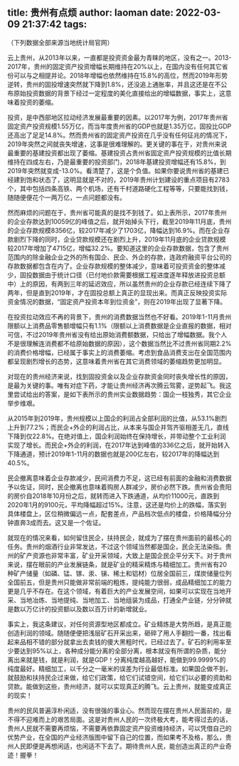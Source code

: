 title: 贵州有点烦
author: laoman
date: 2022-03-09 21:37:42
tags:
---
（下列数据全部来源当地统计局官网）



云上贵州，从2013年以来，一直都是投资资金最为青睐的地区，没有之一。2013-2017年，贵州的固定资产投资增幅长期维持在20%以上，在国内没有任何其它省份可以与之相提并论。2018年增幅也依然维持在15.8%的高位，然而2019年形势逆转，贵州的固投增速突然就下降到1.8%，还没追上通胀率，并且这还是在不公布原始投资数据的背景下经过一定程度的美化直接给出的增幅数据，事实上，这意味着投资的萎缩。







投资，是中西部地区拉动经济发展最重要的因素。以2017年为例，2017年贵州省固定资产投资规模1.55万亿，而当年度贵州省的GDP也就是1.35万亿，固投比GDP还高出了足足14.8%。然而贵州省的固定资产投资在几乎没有任何征兆的情况下，2019年突然之间就丧失增速，这事是很难理解的。更关键的事在于，对贵州来说最重要的基建投资都出现了萎缩。基建投资占贵州省固定资产投资规模的比值长期维持在四成左右，乃是最重要的投资部门，2018年基建投资增幅还有15.8%，到2019年突然就变成-13.0%。看清楚了，这是个负值。如果你要说贵州省的基建已经建到饱和状态了，这明显就是不对的，2019年贵州计划建设的重点项目有2783个，其中包括四条高铁、两个机场，还有千村道路硬化工程等等，只要能找到钱，随随便便花个一两万亿，一点问题都没有。







然而麻烦的问题在于，贵州省可能真的是找不到钱了。如上表所示，2017年贵州的企业存款达到10059亿的峰值之后，就开始掉头下行，截至2019年11月底，贵州的企业存款规模8356亿，较2017年减少了1703亿，降幅达到16.9%。而在企业存款剧烈下降的同时，企业贷款规模还在剧烈上升，2019年11月底的企业贷款规模较2017年增加了4715亿，增幅32.2%。要知道这里的企业存款数据，包含了贵州范围内的除金融企业之外的所有国企、民企、外企的存款，连政府融资平台公司的存款数据都包含在内了。企业存款规模的整体减少，意味着可投资资金的整体减少，固投数据由于统计口径（已付地价款需要根据工程进度逐年释放进投资总额中）上的原因，有两到三年的延迟效应，所以虽然贵州的企业存款已经连续下降了两年，但是直到2019年，才在固投总额上真正的显现出来。而真正反映投资实际资金情况的数据，“固定资产投资本年到位资金”，则在2019年出现了显著下降。







在投资拉动效应不再的背景下，贵州的消费数据当然也不好看。2019年1-11月贵州限额以上消费品零售额增幅只有1.1%（限额以上消费数据是企业直报的数据，相对可信，不过2019年贵州省没有给出原始消费额数据，只给出了增幅数据。我个人不是很理解连消费都不给原始数据的原因），这个数据当然比不过贵州省同期2.2%的消费价格增幅，已经属于事实上的消费萎缩。考虑到食品消费支出在全国范围内都呈现剧烈增长的态势，这意味着贵州省在其它消费领域的萎缩趋势更加明显。



对现在的贵州经济来说，找到固投资金以及企业存款资金同时丧失增长性的原因，是最为关键的事。唯有对症下药，才能让贵州经济再次腾云驾雾，逆势起飞。我这里尝试给出的答案，是如下表所示的贵州实业数据趋势：国企一枝独秀，其它企业举步维艰。







从2015年到2019年，贵州规模以上国企的利润占全部利润的比值，从53.1%剧烈上升到77.2%；而民企+外企的利润占比，从本来与国企并驾齐驱相差无几，直线下降到仅22.8%。在绝对值上，国企利润始终在保持增长，并带动整个工业利润实现了增长。而民企+外企的利润，在2017年达到峰值的336亿之后，就开始转入下降通道，预计2019年1-11月的数据也就是200亿左右，较2017年的降幅达到40.5%。



民企撤离意味着企业存款减少，民间消费力不足，这已经有前面的金融和消费数据予以佐证，同时，民企撤离也意味着购房人群减少，房价必然下跌。贵州省会贵阳的房价自2018年10月份之后，就转而进入下跌通道，从均价11000元，直跌到2020年1月的9100元，平均降幅超过15%。注意，这还是均价上的跌幅，落实到具体楼盘上，区位稍微偏远一点，配套差点，产品档次低点的楼盘，价格降幅分分钟直奔3成而去。这又是一个佐证。



就现在的情况来看，如何留住民企，扶持民企，就成为了摆在贵州面前的最核心的任务。贵州的烟酒行业非常发达，不过这个领域当然都是国企，民企无法染指。贵州的矿产资源也非常丰富，矿业开采领域，大致上是国企民企平分天下。对于贵州来说，摆在眼前的产业发展链条，就是矿业的精采精炼与精细加工。贵州省有20种矿产储量（如磷、锰、镓、汞、锑、稀土和铝材）位居全国前三，煤炭储量位列全国前五，但是贵州只能做非常前端的粗炼，提纯能力很弱，成品精细加工的能力更是几乎不存在。在这个领域，有着巨大的产业发展空间，如果可以实现在当地开采、当地冶炼、当地提纯、当地加工、当地组装为成品，打通全产业链，分分钟就是数以万亿计的投资额以及数以百万计的新增就业。



事实上，我这条建议，对任何资源型地区都成立。矿业精炼是大势所趋，是真正能创造利润的领域。随随便便把浅层矿石开采出来，砸碎了用人手翻捡一番，找出看起来品相不错的部分就拿出去卖钱的傻大黑粗时代，已经过去了。矿石的利用率至少要达到95%以上，各种成分能分离的全部分离，根本就没有所谓的杂质，能分离出来就是钱，就是利润，就是GDP！分离纯度越高越好，能做到99.9999%的纯度最好。精细加工，以千分之一毫米的误差为行业最低标准。如果国企做不到，就鼓励和扶持民企过来做，给它们政策，给它们试错空间，给它们以必要的资助和贷款。能做到这些，贵州经济，就可以实现真正的腾飞。云上贵州，就能变成真正的现实！



贵州的民风普遍淳朴闲适，没有很强的事业心。然而现在摆在贵州人民面前的，是不得不迎难而上的艰苦局面。这是对贵州人民的一次终极大考，能考得过去的话，贵州人民就不需要再烦恼，不需要再依靠固定资产投资维持经济，可以凭借自己的优势产业，在全国的产业经济版图中留下自己的位置，而如果考不及格，那么，贵州人民即便是再想闲适，也闲适不下去了。期待贵州人民，能创造出真正的产业奇迹！握拳！

